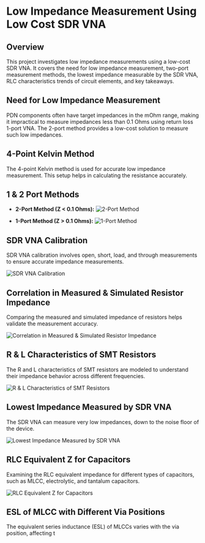# Low Impedance Measurement Using Low Cost SDR VNA

## Overview

This project investigates low impedance measurements using a low-cost SDR VNA. It covers the need for low impedance measurement, two-port measurement methods, the lowest impedance measurable by the SDR VNA, RLC characteristics trends of circuit elements, and key takeaways.

## Need for Low Impedance Measurement

PDN components often have target impedances in the mOhm range, making it impractical to measure impedances less than 0.1 Ohms using return loss 1-port VNA. The 2-port method provides a low-cost solution to measure such low impedances.

## 4-Point Kelvin Method

The 4-point Kelvin method is used for accurate low impedance measurement. This setup helps in calculating the resistance accurately.

## 1 & 2 Port Methods

- **2-Port Method (Z < 0.1 Ohms):**
  ![2-Port Method](images/2_port_method.png)

- **1-Port Method (Z > 0.1 Ohms):**
  ![1-Port Method](images/1_port_method.png)

## SDR VNA Calibration

SDR VNA calibration involves open, short, load, and through measurements to ensure accurate impedance measurements.

![SDR VNA Calibration](images/sdr_vna_calibration.png)

## Correlation in Measured & Simulated Resistor Impedance

Comparing the measured and simulated impedance of resistors helps validate the measurement accuracy.

![Correlation in Measured & Simulated Resistor Impedance](images/correlation_measured_simulated.png)

## R & L Characteristics of SMT Resistors

The R and L characteristics of SMT resistors are modeled to understand their impedance behavior across different frequencies.

![R & L Characteristics of SMT Resistors](images/r_l_characteristics_smt_resistors.png)

## Lowest Impedance Measured by SDR VNA

The SDR VNA can measure very low impedances, down to the noise floor of the device.

![Lowest Impedance Measured by SDR VNA](images/lowest_impedance_measured.png)

## RLC Equivalent Z for Capacitors

Examining the RLC equivalent impedance for different types of capacitors, such as MLCC, electrolytic, and tantalum capacitors.

![RLC Equivalent Z for Capacitors](images/rlc_equivalent_z_capacitors.png)

## ESL of MLCC with Different Via Positions

The equivalent series inductance (ESL) of MLCCs varies with the via position, affecting t

